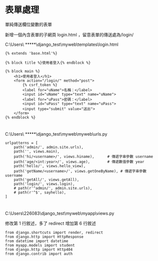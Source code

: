 # 表單處理

單純傳送欄位變數的表單

新增一個內含表單的子網頁 login.html ，留意表單的傳送處為/login/


C:\Users\ *****\django_test\myweb\templates\login.html


    {% extends 'base.html'%}
    
    {% block title %}使用者登入{% endblock %}
    
    {% block main %}
        <h1>使用者登入</h1>
        <form action="/login/" method="post">
            {% csrf_token %}
            <label for="uName">名稱：</label>
            <input id="uName" type="text" name="uName">
            <label for="uPass">密碼：</label>
            <input id="uPass" type="text" name="uPass">
            <input type="submit" value="送出">
        </form>
    {% endblock %}


#


C:\Users\ *****\django_test\myweb\myweb\urls.py

    
    urlpatterns = [
        path('admin/', admin.site.urls),
        path('', views.main),
        path('hi/<username>/', views.hiname),      # 傳遞字串參數 username
        path('age/<int:year>/', views.age),        # 傳遞數值參數 year
        path('hello/', views.hello_view),
        path('getName/<username>/', views.getOneByName), # 傳遞字串參數 username
        path('getAll/', views.getAll),
        path('login/', views.login),
        # path(r'^admin/', admin.site.urls),
        # path(r'^$', sayhello),
    ]


#


C:\Users\226083\django_test\myweb\myapp\views.py

修改第 1 行敘述，多了 redirect
增加第 6 行敘述

    
    from django.shortcuts import render, redirect
    from django.http import HttpResponse
    from datetime import datetime
    from myapp.models import student
    from django.http import Http404
    from django.contrib import auth

